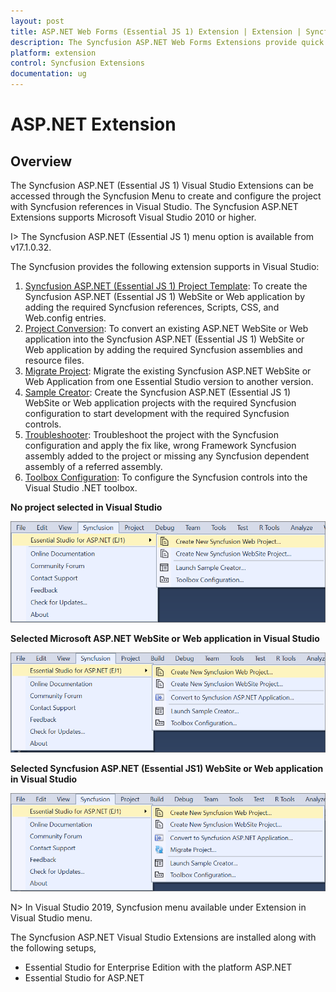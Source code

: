 ```yaml
---
layout: post
title: ASP.NET Web Forms (Essential JS 1) Extension | Extension | Syncfusion
description: The Syncfusion ASP.NET Web Forms Extensions provide quick access to create or configure the Syncfusion ASP.NET projects along with Essential JS 1 components
platform: extension
control: Syncfusion Extensions
documentation: ug
---
```


# ASP.NET Extension

## Overview

The Syncfusion ASP.NET (Essential JS 1) Visual Studio Extensions can be accessed through the Syncfusion Menu to create and configure the project with Syncfusion references in Visual Studio. The Syncfusion ASP.NET Extensions supports Microsoft Visual Studio 2010 or higher.

I> The Syncfusion ASP.NET (Essential JS 1) menu option is available from v17.1.0.32.

The Syncfusion provides the following extension supports in Visual Studio:

1.	[Syncfusion ASP.NET (Essential JS 1) Project Template](https://help.syncfusion.com/extension/aspnet-extension/syncfusion-project-templates): To create the Syncfusion ASP.NET (Essential JS 1) WebSite or Web application by adding the required Syncfusion references, Scripts, CSS, and Web.config entries.
2.	[Project Conversion](https://help.syncfusion.com/extension/aspnet-extension/project-conversion): To convert an existing ASP.NET WebSite or Web application into the Syncfusion ASP.NET (Essential JS 1) WebSite or Web application by adding the required Syncfusion assemblies and resource files.
3.	[Migrate Project](https://help.syncfusion.com/extension/aspnet-extension/project-migration): Migrate the existing Syncfusion ASP.NET WebSite or Web Application from one Essential Studio version to another version.
4.	[Sample Creator](https://help.syncfusion.com/extension/aspnet-extension/sample-creator): Create the Syncfusion ASP.NET (Essential JS 1) WebSite or Web application projects with the required Syncfusion configuration to start development with the required Syncfusion controls.
5.	[Troubleshooter](https://help.syncfusion.com/extension/syncfusion-troubleshooter/syncfusion-troubleshooter): Troubleshoot the project with the Syncfusion configuration and apply the fix like, wrong Framework Syncfusion assembly added to the project or missing any Syncfusion dependent assembly of a referred assembly.
6.	[Toolbox Configuration](https://help.syncfusion.com/common/essential-studio/utilities#toolbox-configuration): To configure the Syncfusion controls into the Visual Studio .NET toolbox.

**No project selected in Visual Studio**

![Syncfusion Menu when No project selected in Visual Studio](Overview-images/Syncfusion_Menu_OverView1.png)

**Selected Microsoft ASP.NET WebSite or Web application in Visual Studio**

![Syncfusion Menu when Selected Microsoft ASP.NET application in Visual Studio](Overview-images/Syncfusion_Menu_OverView2.png)

**Selected Syncfusion ASP.NET (Essential JS1) WebSite or Web application in Visual Studio**

![Syncfusion Menu when Selected Synfusion ASP.NET (EJ1) application in Visual Studio](Overview-images/Syncfusion_Menu_OverView3.png)

N> In Visual Studio 2019, Syncfusion menu available under Extension in Visual Studio menu.

The Syncfusion ASP.NET Visual Studio Extensions are installed along with the following setups,

* Essential Studio for Enterprise Edition with the platform ASP.NET
* Essential Studio for ASP.NET


